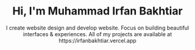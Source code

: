 <h1 align="center">Hi, I'm Muhammad Irfan Bakhtiar</h1>
<p align="center">I create website design and develop website. Focus on building beautiful interfaces & experiences. All of my projects are available at https://irfanbakhtiar.vercel.app</p>

